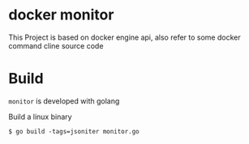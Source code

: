 docker monitor
==============

This Project is based on docker engine api, also refer to some docker command cline source code

Build
==============

`monitor` is developed with golang

Build a linux binary

```
$ go build -tags=jsoniter monitor.go
```
